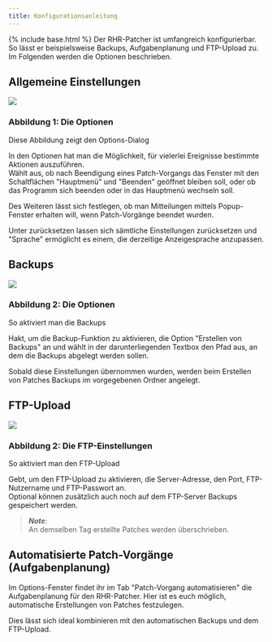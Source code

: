 ```yaml
---
title: Konfigurationsanleitung
---
```

{% include base.html %}
Der RHR-Patcher ist umfangreich konfigurierbar. So lässt er beispielsweise Backups, Aufgabenplanung und FTP-Upload zu.  
Im Folgenden werden die Optionen beschrieben.

## Allgemeine Einstellungen

<div style="float: left; ">
    <div class="thumbnail">
        <img src="{{ base }}/assets/images/Manual/Config/General.png" />
        <div class="caption">
            <h3>Abbildung 1: Die Optionen</h3>
            Diese Abbildung zeigt den Options-Dialog
        </div>
    </div>
</div>
<div style="clear: both; "></div>

In den Optionen hat man die Möglichkeit, für vielerlei Ereignisse bestimmte Aktionen auszuführen.  
Wählt aus, ob nach Beendigung eines Patch-Vorgangs das Fenster mit den Schaltflächen "Hauptmenü" und "Beenden" geöffnet bleiben soll,
oder ob das Programm sich beenden oder in das Hauptmenü wechseln soll.

Des Weiteren lässt sich festlegen, ob man Mitteilungen mittels Popup-Fenster erhalten will, wenn Patch-Vorgänge beendet wurden.

Unter zurücksetzen lassen sich sämtliche Einstellungen zurücksetzen und "Sprache" ermöglicht es einem, die derzeitige Anzeigesprache anzupassen.

## Backups

<div style="float: left; ">
    <div class="thumbnail">
        <img src="{{ base }}/assets/images/Manual/Config/Backup.png" />
        <div class="caption">
            <h3>Abbildung 2: Die Optionen</h3>
            So aktiviert man die Backups
        </div>
    </div>
</div>
<div style="clear: both; "></div>

Hakt, um die Backup-Funktion zu aktivieren, die Option "Erstellen von Backups" an und wählt in der darunterliegenden Textbox den Pfad aus,
an dem die Backups abgelegt werden sollen.

Sobald diese Einstellungen übernommen wurden, werden beim Erstellen von Patches Backups im vorgegebenen Ordner angelegt.

## FTP-Upload

<div style="float: left; ">
    <div class="thumbnail">
        <img src="{{ base }}/assets/images/Manual/Config/FTPUpload.png" />
        <div class="caption">
            <h3>Abbildung 2: Die FTP-Einstellungen</h3>
            So aktiviert man den FTP-Upload
        </div>
    </div>
</div>
<div style="clear: both; "></div>

Gebt, um den FTP-Upload zu aktivieren, die Server-Adresse, den Port, FTP-Nutzername und FTP-Passwort an.  
Optional können zusätzlich auch noch auf dem FTP-Server Backups gespeichert werden.

> ***Note***:  
> An demselben Tag erstellte Patches werden überschrieben.

## Automatisierte Patch-Vorgänge (Aufgabenplanung)

Im Options-Fenster findet ihr im Tab "Patch-Vorgang automatisieren" die Aufgabenplanung für den RHR-Patcher.
Hier ist es euch möglich, automatische Erstellungen von Patches festzulegen.

Dies lässt sich ideal kombinieren mit den automatischen Backups und dem FTP-Upload.